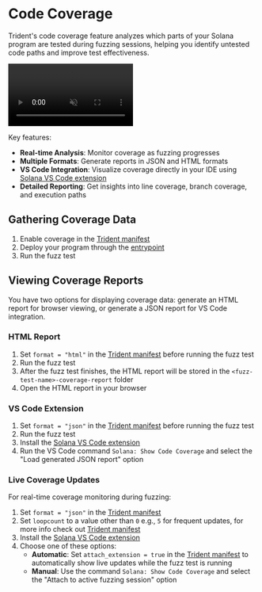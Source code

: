 # Code Coverage

Trident's code coverage feature analyzes which parts of your Solana program are tested during fuzzing sessions, helping you identify untested code paths and improve test effectiveness.

<video id="dashboard-video" width="50%" controls autoplay muted loop>
  <source src="../../images/codecoverage.mp4" type="video/mp4">
  Your browser does not support the video tag.
</video>

Key features:

- **Real-time Analysis**: Monitor coverage as fuzzing progresses
- **Multiple Formats**: Generate reports in JSON and HTML formats
- **VS Code Integration**: Visualize coverage directly in your IDE using [Solana VS Code extension](https://marketplace.visualstudio.com/items?itemName=AckeeBlockchain.solana)
- **Detailed Reporting**: Get insights into line coverage, branch coverage, and execution paths

## Gathering Coverage Data

1. Enable coverage in the [Trident manifest](../../trident-manifest/index.md#fuzzing-coverage)
2. Deploy your program through the [entrypoint](../../trident-manifest/#entrypoint-deployment)
3. Run the fuzz test

## Viewing Coverage Reports

You have two options for displaying coverage data: generate an HTML report for browser viewing, or generate a JSON report for VS Code integration.

### HTML Report

1. Set `format = "html"` in the [Trident manifest](../../trident-manifest/index.md#fuzzing-coverage) before running the fuzz test
2. Run the fuzz test
3. After the fuzz test finishes, the HTML report will be stored in the `<fuzz-test-name>-coverage-report` folder
4. Open the HTML report in your browser

### VS Code Extension

1. Set `format = "json"` in the [Trident manifest](../../trident-manifest/index.md#fuzzing-coverage) before running the fuzz test
2. Run the fuzz test
3. Install the [Solana VS Code extension](https://marketplace.visualstudio.com/items?itemName=AckeeBlockchain.solana)
4. Run the VS Code command `Solana: Show Code Coverage` and select the "Load generated JSON report" option

### Live Coverage Updates

For real-time coverage monitoring during fuzzing:

1. Set `format = "json"` in the [Trident manifest](../../trident-manifest/index.md#fuzzing-coverage)
2. Set `loopcount` to a value other than `0` e.g., `5` for frequent updates, for more info check out [Trident manifest](../../trident-manifest/index.md#fuzzing-coverage)
3. Install the [Solana VS Code extension](https://marketplace.visualstudio.com/items?itemName=AckeeBlockchain.solana)
4. Choose one of these options:
    - **Automatic**: Set `attach_extension = true` in the [Trident manifest](../../trident-manifest/index.md#fuzzing-coverage) to automatically show live updates while the fuzz test is running
    - **Manual**: Use the command `Solana: Show Code Coverage` and select the "Attach to active fuzzing session" option
